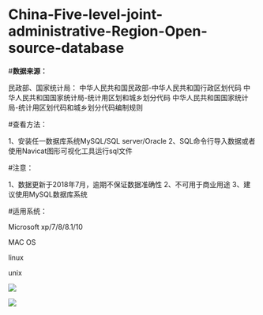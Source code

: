 # China-Five-level-joint-administrative-Region-Open-source-database


#**数据来源：**

民政部、国家统计局：
中华人民共和国民政部-中华人民共和国行政区划代码
中华人民共和国国家统计局-统计用区划和城乡划分代码
中华人民共和国国家统计局-统计用区划代码和城乡划分代码编制规则

#查看方法：

1、安装任一数据库系统MySQL/SQL server/Oracle
2、SQL命令行导入数据或者使用Navicat图形可视化工具运行sql文件


#注意：

1、数据更新于2018年7月，逾期不保证数据准确性
2、不可用于商业用途
3、建议使用MySQL数据库系统

#适用系统：

Microsoft xp/7/8/8.1/10

MAC OS

linux

unix

![](https://i.imgur.com/2dsj13M.jpg)

![](https://i.imgur.com/0F9dg3D.jpg)

